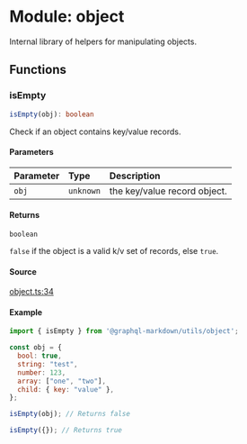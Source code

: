 # Module: object

Internal library of helpers for manipulating objects.

## Functions

### isEmpty

```ts
isEmpty(obj): boolean
```

Check if an object contains key/value records.

#### Parameters

| Parameter | Type | Description |
| :------ | :------ | :------ |
| `obj` | `unknown` | the key/value record object. |

#### Returns

`boolean`

`false` if the object is a valid k/v set of records, else `true`.

#### Source

[object.ts:34](https://github.com/graphql-markdown/graphql-markdown/blob/main/packages/utils/src/object.ts#L34)

#### Example

```js
import { isEmpty } from '@graphql-markdown/utils/object';

const obj = {
  bool: true,
  string: "test",
  number: 123,
  array: ["one", "two"],
  child: { key: "value" },
};

isEmpty(obj); // Returns false

isEmpty({}); // Returns true
```
